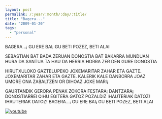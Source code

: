 ```yaml
---
layout: post
permalink: /:year/:month/:day/:title/
title: "Bagera..."
date: "2009-01-20"
tags: 
  - "personal"
---
```


BAGERA...¡ GU ERE BAI¡ GU BETI POZEZ, BETI ALAI

SEBASTIAN BAT BADA ZERUAN DONOSTIA BAT BAKARRA MUNDUAN HURA DA SANTUA TA HAU DA HERRIA HORRA ZER DEN GURE DONOSTIA

HIRUTXULOKO GAZTELUPEKO JOXEMARITAR ZAHAR ETA GAZTE. JOXEMARITAR ZAHAR ETA GAZTE. KALERIK KALE DANBORRA JOAZ UMORE ONA ZABALTZEN OR DIHOAZ JOXE MARI¡

GAURTANDIK GERORA PENAK ZOKORA FESTARA¡ DANTZARA¡ DONOSTIARREI OIHU EGITERA GATOZ POZALDIZ IHAUTERIAK DATOZ! IHAUTERIAK DATOZ! BAGERA...¡ GU ERE BAI¡ GU BETI POZEZ, BETI ALAI

[![youtube](https://img.youtube.com/vi/nhncDjXMeQ4/0.jpg)](https://www.youtube.com/watch?v=nhncDjXMeQ4)
